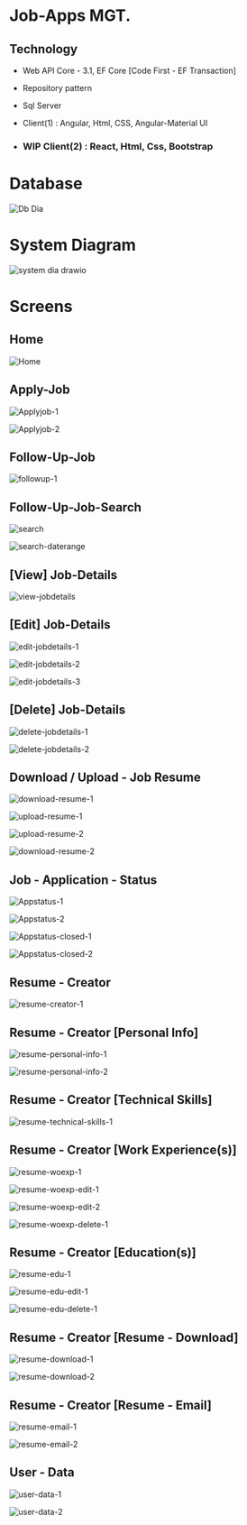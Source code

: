 # Job-Apps MGT.

Technology
----------
- Web API Core - 3.1, EF Core [Code First - EF Transaction]

- Repository pattern

- Sql Server

- Client(1) : Angular, Html, CSS, Angular-Material UI

- ### WIP Client(2) : React, Html, Css, Bootstrap


# Database

![Db Dia](https://user-images.githubusercontent.com/26190114/150873385-7e62d5cd-ac83-4456-82ed-3b1872bda859.PNG)


# System Diagram

![system dia drawio](https://user-images.githubusercontent.com/26190114/151030726-c8f6032f-67b4-452c-8fe0-f45456e67dee.png)


# Screens
## Home
![Home](https://user-images.githubusercontent.com/26190114/152393503-a171fadd-e3d2-4ec4-a6fb-db4e8a25c201.PNG)


## Apply-Job
![Applyjob-1](https://user-images.githubusercontent.com/26190114/152393599-cd6560dc-aa5d-46bb-ba9d-920f5f40545b.PNG)

![Applyjob-2](https://user-images.githubusercontent.com/26190114/152393622-a73c25fe-cd88-4bd4-8613-60e93c480eed.PNG)


## Follow-Up-Job
![followup-1](https://user-images.githubusercontent.com/26190114/152393751-7ee14e14-0325-4886-a668-768960997832.PNG)


## Follow-Up-Job-Search
![search](https://user-images.githubusercontent.com/26190114/152393840-576b1328-b305-49a2-af1c-c7ee08616415.PNG)

![search-daterange](https://user-images.githubusercontent.com/26190114/152393853-cc4414e5-57e8-4f27-9833-cc29f80fd136.PNG)


## [View] Job-Details
![view-jobdetails](https://user-images.githubusercontent.com/26190114/152393976-5fd264e8-b0df-4a54-b622-f503a65e0076.PNG)


## [Edit] Job-Details
![edit-jobdetails-1](https://user-images.githubusercontent.com/26190114/152394052-3073eec3-cfd1-4d05-aa6c-0723e01296d3.PNG)

![edit-jobdetails-2](https://user-images.githubusercontent.com/26190114/152394085-052845d7-449f-4a09-a999-ed1df8612e5e.PNG)

![edit-jobdetails-3](https://user-images.githubusercontent.com/26190114/152394091-9f2da150-3712-4d70-aa30-2a9c3b66cc86.PNG)


## [Delete] Job-Details
![delete-jobdetails-1](https://user-images.githubusercontent.com/26190114/152394184-9cfb4de9-adeb-4e07-96f1-03458bc67900.PNG)

![delete-jobdetails-2](https://user-images.githubusercontent.com/26190114/152394201-163d7301-940a-4cea-8d41-0e33a305ad3a.PNG)


## Download / Upload - Job Resume
![download-resume-1](https://user-images.githubusercontent.com/26190114/152394304-0fc907b6-b103-4121-9422-6fb903381632.PNG)

![upload-resume-1](https://user-images.githubusercontent.com/26190114/152394318-03d29c30-db41-4488-b760-a2935a18c31b.PNG)

![upload-resume-2](https://user-images.githubusercontent.com/26190114/152394344-a8495c0b-3b4c-4996-91f4-e7f934349ceb.PNG)

![download-resume-2](https://user-images.githubusercontent.com/26190114/152394353-aa357029-51bd-4af2-974d-7a4c747a05bf.PNG)


## Job - Application - Status
![Appstatus-1](https://user-images.githubusercontent.com/26190114/152394471-978bfa7a-8f70-4903-b9e6-31ceab89df7c.PNG)

![Appstatus-2](https://user-images.githubusercontent.com/26190114/152394487-5ff8f5ba-04aa-4fdc-a346-49415dc0d136.PNG)

![Appstatus-closed-1](https://user-images.githubusercontent.com/26190114/152394504-c4bc7b9d-df20-4195-8e7d-91a756400a56.PNG)

![Appstatus-closed-2](https://user-images.githubusercontent.com/26190114/152394514-22e52cab-db0f-4217-a990-d9a32660ab35.PNG)


## Resume - Creator
![resume-creator-1](https://user-images.githubusercontent.com/26190114/152394662-de7f7e83-c1d8-49c8-829a-612de45991a5.PNG)


## Resume - Creator [Personal Info]
![resume-personal-info-1](https://user-images.githubusercontent.com/26190114/152394749-12c4be3e-57bf-4415-81f0-7294dce63949.PNG)

![resume-personal-info-2](https://user-images.githubusercontent.com/26190114/152394759-a639b680-b4df-42ea-b7b6-f578fdef689b.PNG)


## Resume - Creator [Technical Skills]
![resume-technical-skills-1](https://user-images.githubusercontent.com/26190114/152394817-68e55c15-e385-4af7-812d-8798b220d255.PNG)


## Resume - Creator [Work Experience(s)]
![resume-woexp-1](https://user-images.githubusercontent.com/26190114/152394890-ab34cadd-6cae-48f2-9a1f-5f4e09ba65f7.PNG)

![resume-woexp-edit-1](https://user-images.githubusercontent.com/26190114/152394911-ebb00400-e5df-45d3-a716-5f6bd0223eec.PNG)

![resume-woexp-edit-2](https://user-images.githubusercontent.com/26190114/152394925-ee27e4e8-4b7f-42a4-aef0-e8cc3e40a06b.PNG)

![resume-woexp-delete-1](https://user-images.githubusercontent.com/26190114/152394949-86d268df-d2b2-42a1-98fa-738b6a66cc11.PNG)


## Resume - Creator [Education(s)]
![resume-edu-1](https://user-images.githubusercontent.com/26190114/152395034-9bb0b42b-b7a7-4fd9-995c-8155fac17b3f.PNG)

![resume-edu-edit-1](https://user-images.githubusercontent.com/26190114/152395047-8bd8ad04-1e97-48cd-934c-314f8ff4abed.PNG)

![resume-edu-delete-1](https://user-images.githubusercontent.com/26190114/152395067-d882901e-4e39-438b-b7c1-db5fc50e0b11.PNG)


## Resume - Creator [Resume - Download]
![resume-download-1](https://user-images.githubusercontent.com/26190114/152395169-7c1f5a42-3098-4a93-abf1-d2d6ffa69989.PNG)

![resume-download-2](https://user-images.githubusercontent.com/26190114/152395179-d1da78eb-f9e5-42ac-b8fd-b1846fc1ba10.PNG)


## Resume - Creator [Resume - Email]
![resume-email-1](https://user-images.githubusercontent.com/26190114/152395232-8c452b13-5d97-4ab7-a15b-8c1cb188f8ae.PNG)

![resume-email-2](https://user-images.githubusercontent.com/26190114/152395267-84ca364d-32bf-42c9-9a88-6e069f9774b3.PNG)


## User - Data
![user-data-1](https://user-images.githubusercontent.com/26190114/152395317-eda54a66-3c82-408d-9ed7-e6715bfffe8e.PNG)

![user-data-2](https://user-images.githubusercontent.com/26190114/152395336-112da417-79cf-404f-bd2f-e96fbb21504b.PNG)

